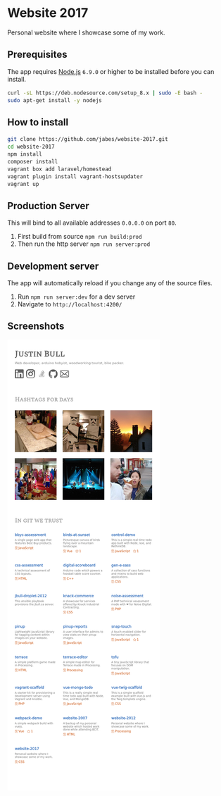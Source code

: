 # Website 2017

Personal website where I showcase some of my work.

## Prerequisites

The app requires [Node.js](https://nodejs.org/en/download/) `6.9.0` or higher to be installed before you can install.

```bash
curl -sL https://deb.nodesource.com/setup_8.x | sudo -E bash -
sudo apt-get install -y nodejs
```

## How to install

```bash
git clone https://github.com/jabes/website-2017.git
cd website-2017
npm install
composer install
vagrant box add laravel/homestead
vagrant plugin install vagrant-hostsupdater
vagrant up
```

## Production Server

This will bind to all available addresses `0.0.0.0` on port `80`.

1. First build from source `npm run build:prod`
2. Then run the http server `npm run server:prod`

## Development server

The app will automatically reload if you change any of the source files.

1. Run `npm run server:dev` for a dev server
2. Navigate to `http://localhost:4200/`

## Screenshots

![](screenshot.png)
